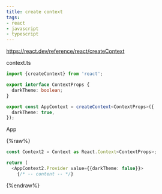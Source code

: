 ```yaml
---
title: create context
tags:
- react
- javascript
- typescript
---
```


<https://react.dev/reference/react/createContext>

context.ts

```ts
import {createContext} from 'react';

export interface ContextProps {
  darkTheme: boolean;
}

export const AppContext = createContext<ContextProps>({
  darkTheme: true,
});
```

App

{%raw%}
```ts
const Context2 = Context as React.Context<ContextProps>;

return (
  <AppContext2.Provider value={{darkTheme: false}}>
    {/* -- content -- */}
```
{%endraw%}
